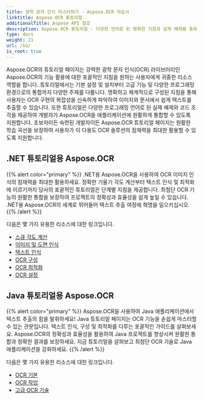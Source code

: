 ```yaml
---
title: 광학 문자 인식 마스터하기 - Aspose.OCR 자습서
linktitle: Aspose.OCR 튜토리얼
additionalTitle: Aspose API 참조
description: Aspose.OCR 튜토리얼 - 다양한 언어로 된 명확한 지침과 실제 예제를 통해 광학 문자 인식을 마스터하기 위한 유용한 리소스입니다.
type: docs
weight: 11
url: /ko/
is_root: true
---
```


Aspose.OCR의 튜토리얼 페이지는 강력한 광학 문자 인식(OCR) 라이브러리인 Aspose.OCR의 기능 활용에 대한 포괄적인 지침을 원하는 사용자에게 귀중한 리소스 역할을 합니다. 튜토리얼에서는 기본 설정 및 설치부터 고급 기능 및 다양한 프로그래밍 환경으로의 통합까지 다양한 주제를 다룹니다. 명확하고 체계적으로 구성된 지침을 통해 사용자는 OCR 구현의 복잡성을 신속하게 파악하여 이미지와 문서에서 쉽게 텍스트를 추출할 수 있습니다. 또한 튜토리얼은 다양한 프로그래밍 언어로 된 실제 예제와 코드 조각을 제공하여 개발자가 Aspose.OCR을 애플리케이션에 원활하게 통합할 수 있도록 지원합니다. 초보자이든 숙련된 개발자이든 Aspose.OCR 튜토리얼 페이지는 원활한 학습 곡선을 보장하여 사용자가 이 다용도 OCR 솔루션의 잠재력을 최대한 활용할 수 있도록 지원합니다.

## .NET 튜토리얼용 Aspose.OCR
{{% alert color="primary" %}}
.NET용 Aspose.OCR을 사용하여 OCR 이미지 인식의 잠재력을 최대한 활용하세요. 정확한 기울기 각도 계산부터 텍스트 인식 및 최적화에 이르기까지 당사의 포괄적인 튜토리얼은 단계별 지침을 제공합니다. 최첨단 OCR 기능의 원활한 통합을 보장하여 프로젝트의 정확성과 효율성을 쉽게 높일 수 있습니다. .NET용 Aspose.OCR의 세계로 뛰어들어 텍스트 추출 여정에 혁명을 일으키십시오.
{{% /alert %}}

다음은 몇 가지 유용한 리소스에 대한 링크입니다.
 
- [스큐 각도 계산](./net/skew-angle-calculation/)
- [이미지 및 도면 인식](./net/image-and-drawing-recognition/)
- [텍스트 인식](./net/text-recognition/)
- [OCR 구성](./net/ocr-configuration/)
- [OCR 최적화](./net/ocr-optimization/)
- [OCR 설정](./net/ocr-settings/)


## Java 튜토리얼용 Aspose.OCR
{{% alert color="primary" %}}
Aspose.OCR을 사용하여 Java 애플리케이션에서 텍스트 추출의 힘을 발휘하세요! Java 튜토리얼 페이지는 OCR 기능을 손쉽게 마스터할 수 있는 관문입니다. 텍스트 인식, 구성 및 최적화를 다루는 포괄적인 가이드를 살펴보세요. Aspose.OCR의 정확성과 효율성을 활용하여 Java 프로젝트를 향상시켜 원활한 통합과 정확한 결과를 보장하세요. 지금 튜토리얼을 살펴보고 최첨단 OCR 기술로 Java 애플리케이션을 강화하세요.
{{% /alert %}}

다음은 몇 가지 유용한 리소스에 대한 링크입니다.
 
- [OCR 기본](./java/ocr-basics/)
- [OCR 작업](./java/ocr-operations/)
- [고급 OCR 기술](./java/advanced-ocr-techniques/)



